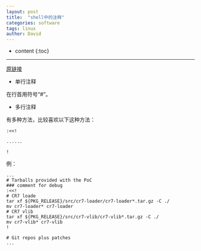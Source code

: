 ```yaml
---
layout: post
title:  "shell中的注释"
categories: software
tags: linux
author: David
---
```


* content
{:toc}

---

[原链接](https://blog.csdn.net/lansesl2008/article/details/20558369)

* 单行注释

在行首用符号“#”。

* 多行注释

有多种方法，比较喜欢以下这种方法：

```
:<<!

......

!
```

例：

```
...
# Tarballs provided with the PoC
### comment for debug
:<<!
# CR7 loade 
tar xf ${PKG_RELEASE}/src/cr7-loader/cr7-loader*.tar.gz -C ./
mv cr7-loader* cr7-loader
# CR7 vlib
tar xf ${PKG_RELEASE}/src/cr7-vlib/cr7-vlib*.tar.gz -C ./
mv cr7-vlib* cr7-vlib
!

# Git repos plus patches
...
```

